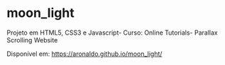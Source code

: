 # moon_light
Projeto em HTML5, CSS3 e Javascript- Curso: Online Tutorials-  Parallax Scrolling Website

Disponível em: https://aronaldo.github.io/moon_light/
